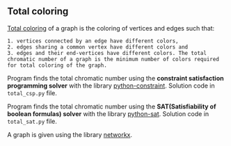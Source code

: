 
## Total coloring

[Total coloring](https://en.wikipedia.org/wiki/Total_coloring) of a graph is the coloring of vertices and edges such that:

    1. vertices connected by an edge have different colors,
    2. edges sharing a common vertex have different colors and
    3. edges and their end-vertices have different colors. The total chromatic number of a graph is the minimum number of colors required for total coloring of the graph.

Program finds the total chromatic number using the **constraint satisfaction programming solver** with the library [python-constraint](https://pypi.org/project/python-constraint/).
Solution code in `total_csp.py` file.

Program finds the total chromatic number using the **SAT(Satisfiability of boolean formulas) solver** with the library [python-sat](https://pypi.org/project/python-sat/). 
Solution code in `total_sat.py` file.

A graph is given using the library [networkx](https://pypi.org/project/networkx/).

